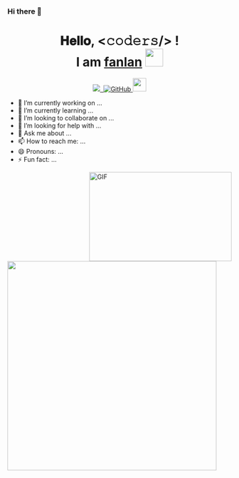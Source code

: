 ### Hi there 👋

<!--
**ZhouFengXun/ZhouFengXun** is a ✨ _special_ ✨ repository because its `README.md` (this file) appears on your GitHub profile.

Here are some ideas to get you started:

- 🔭 I’m currently working on ...
- 🌱 I’m currently learning ...
- 👯 I’m looking to collaborate on ...
- 🤔 I’m looking for help with ...
- 💬 Ask me about ...
- 📫 How to reach me: ...
- 😄 Pronouns: ...
- ⚡ Fun fact: ...
-->
<h1 align="center">
  𝐇𝐞𝐥𝐥𝐨, &lt;𝚌𝚘𝚍𝚎𝚛𝚜/&gt; ! 
  <br/>
  I am <a target="_blank" href="https://github.com/ZhouFengXun">fanlan</a>

  <a target="_blank">
      <img src="https://uss.ilovey.live/github/Hi.gif" width="40px" />    
  </a>
</h1>
<p align="center">
<a href="https://github.com/hellokaton"><img src="https://komarev.com/ghpvc/?username=ZhouFengXun">&nbsp;&nbsp;<img alt="GitHub" src="https://img.shields.io/badge/dynamic/json?logo=github&label=GitHub+Followers&labelColor=282c34&color=181717&query=%24.data.totalSubs&url=https%3A%2F%2Fapi.spencerwoo.com%2Fsubstats%2F%3Fsource%3Dgithub%26queryKey%3Dhellokaton&longCache=true">
</a>

<img src="https://media.giphy.com/media/WUlplcMpOCEmTGBtBW/giphy.gif" width="30">
<p>


- 🔭 I’m currently working on ...
- 🌱 I’m currently learning ...
- 👯 I’m looking to collaborate on ...
- 🤔 I’m looking for help with ...
- 💬 Ask me about ...
- 📫 How to reach me: ...
- 😄 Pronouns: ...
- ⚡ Fun fact: ...
<div>
  <a target="_blank">
    <a href="https://github.com/ZhouFengXun"><img align="right" height="200" width="320" alt="GIF" src="https://uss.ilovey.live/github/image.gif" /></a>
    <a href="https://github.com/ZhouFengXun"><img align="left" width="470" src="https://github-readme-stats.vercel.app/api?username=ZhouFengXun&theme=radical" /></a>
  </a>
</div>
<br/>











